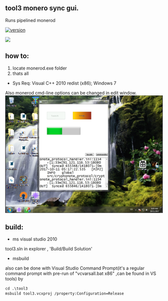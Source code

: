 ## tool3 monero sync gui. 
Runs pipelined monerod
 
[![version](https://img.shields.io/github/tag/alexeyneu/tool3.svg?style=plastic)](https://github.com/alexeyneu/tool3/releases/latest)


 [![ ](https://scan.coverity.com/projects/13991/badge.svg)](https://img.shields.io/coverity/scan/13991.svg)

## how to: 
1. locate monerod.exe folder  
2. thats all

 - Sys Req: 
Visual C++ 2010 redist (x86);
Windows 7    

Also monerod cmd-line options can be changed in edit window.
![Screen1](/screens/Untitled%202.jpg)


## build:
 - ms visual studio 2010

tool3.sln in explorer ,
'Build/Build Solution' 

 - msbuild

 also can be done with Visual Studio Command Prompt(it's a regular  command prompt with pre-run of "vcvarsall.bat x86" ,can be found in VS tools) by
``` 
cd .\tool3
msbuild tool3.vcxproj /property:Configuration=Release  
```
